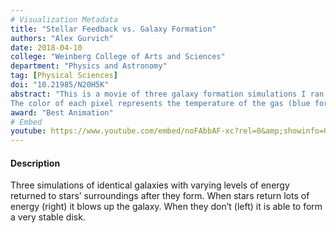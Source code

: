```yaml
---
# Visualization Metadata
title: "Stellar Feedback vs. Galaxy Formation"
authors: "Alex Gurvich"
date: 2018-04-10
college: "Weinberg College of Arts and Sciences"
department: "Physics and Astronomy"
tag: [Physical Sciences]
doi: "10.21985/N20H5K"
abstract: "This is a movie of three galaxy formation simulations I ran as part of my research.
The color of each pixel represents the temperature of the gas (blue for cold and green for hot) and the brightness of each pixel represents the density (dim for low density bright for high density). Thus diffuse and hot gas looks like a hazy green mist while cold and dense gas looks like a bright clump. In this movie 3 different prescriptions for stellar feedback, the process by which newly formed stars give momentum and energy back to their environments, are employed on identical galaxy models. The center panel is our fiducial model. The rightmost is when feedback is enhanced and the leftmost is when feedback is reduced."
award: "Best Animation"
# Embed
youtube: https://www.youtube.com/embed/noFAbbAF-xc?rel=0&amp;showinfo=0
---
```

#### Description
Three simulations of identical galaxies with varying levels of energy returned to stars’ surroundings after they form. When stars return lots of energy (right) it blows up the galaxy. When they don’t (left) it is able to form a very stable disk.
